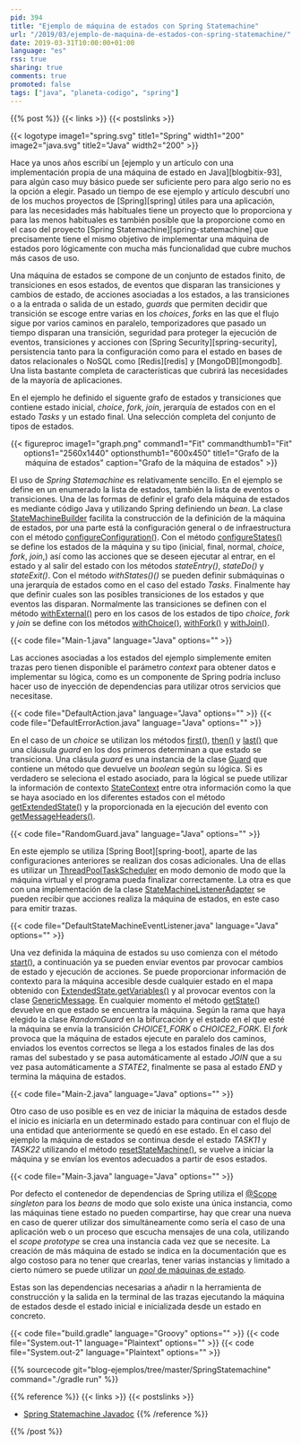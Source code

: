 ```yaml
---
pid: 394
title: "Ejemplo de máquina de estados con Spring Statemachine"
url: "/2019/03/ejemplo-de-maquina-de-estados-con-spring-statemachine/"
date: 2019-03-31T10:00:00+01:00
language: "es"
rss: true
sharing: true
comments: true
promoted: false
tags: ["java", "planeta-codigo", "spring"]
---
```


{{% post %}}
{{< links >}}
{{< postslinks >}}

{{< logotype image1="spring.svg" title1="Spring" width1="200" image2="java.svg" title2="Java" width2="200" >}}

Hace ya unos años escribí un [ejemplo y un artículo con una implementación propia de una máquina de estado en Java][blogbitix-93], para algún caso muy básico puede ser suficiente pero para algo serio no es la opción a elegir. Pasado un tiempo de ese ejemplo y artículo descubrí uno de los muchos proyectos de [Spring][spring] útiles para una aplicación, para las necesidades más habítuales tiene un proyecto que lo proporciona y para las menos habituales es también posible que la proporcione como en el caso del proyecto [Spring Statemachine][spring-statemachine] que precisamente tiene el mismo objetivo de implementar una máquina de estados poro lógicamente con mucha más funcionalidad que cubre muchos más casos de uso.

Una máquina de estados se compone de un conjunto de estados finito, de transiciones en esos estados, de eventos que disparan las transiciones y cambios de estado, de acciones asociadas a los estados, a las transiciones o a la entrada o salida de un estado, _guards_ que permiten decidir que transición se escoge entre varias en los _choices_, _forks_ en las que el flujo sigue por varios caminos en paralelo,     temporizadores que pasado un tiempo disparan una transición, seguridad para proteger la ejecución de eventos, transiciones y acciones con [Spring Security][spring-security], persistencia tanto para la configuración como para el estado en bases de datos relacionales o NoSQL como [Redis][redis] y [MongoDB][mongodb]. Una lista bastante completa de características que cubrirá las necesidades de la mayoría de aplicaciones.

En el ejemplo he definido el siguente grafo de estados y transiciones que contiene estado inicial, _choice_, _fork_, _join_, jerarquía de estados con en el estado _Tasks_ y un estado final. Una selección completa del conjunto de tipos de estados.

<div class="media" style="text-align: center;">
    {{< figureproc
        image1="graph.png" command1="Fit" commandthumb1="Fit" options1="2560x1440" optionsthumb1="600x450" title1="Grafo de la máquina de estados"
        caption="Grafo de la máquina de estados" >}}
</div>

El uso de _Spring Statemachine_ es relativamente sencillo. En el ejemplo se define en un enumerado la lista de estados, también la lista de eventos o transiciones. Una de las formas de definir el grafo dela máquina de estados es mediante código Java y utilizando Spring definiendo un _bean_. La clase [StateMachineBuilder](https://docs.spring.io/spring-statemachine/docs/current/api/org/springframework/statemachine/config/StateMachineBuilder.html) facilita la construcción de la definición de la máquina de estados, por una parte está la configuración general o de infraestructura con el método [configureConfiguration()](https://docs.spring.io/spring-statemachine/docs/current/api/org/springframework/statemachine/config/StateMachineBuilder.Builder.html#configureConfiguration--). Con el método [configureStates()](https://docs.spring.io/spring-statemachine/docs/current/api/org/springframework/statemachine/config/StateMachineBuilder.Builder.html#configureStates--) se define los estados de la máquina y su tipo (inicial, final, normal, _choice_, _fork_, _join_,) así como las acciones que se deseen ejecutar al entrar, en el estado y al salir del estado con los métodos _stateEntry()_, _stateDo()_ y _stateExit()_. Con el método _withStates()()_ se pueden definir submáquinas o una jerarquía de estados como en el caso del estado _Tasks_. Finalmente hay que definir cuales son las posibles transiciones de los estados y que eventos las disparan. Normalmente las transiciones se definen con el método [withExternal()](https://docs.spring.io/spring-statemachine/docs/current/api/org/springframework/statemachine/config/builders/StateMachineTransitionConfigurer.html#withExternal--) pero en los casos de los estados de tipo _choice_, _fork_ y _join_ se define con los métodos [withChoice()](https://docs.spring.io/spring-statemachine/docs/current/api/org/springframework/statemachine/config/builders/StateMachineTransitionConfigurer.html#withChoice--), [withFork()](https://docs.spring.io/spring-statemachine/docs/current/api/org/springframework/statemachine/config/builders/StateMachineTransitionConfigurer.html#withFork--) y [withJoin()](https://docs.spring.io/spring-statemachine/docs/current/api/org/springframework/statemachine/config/builders/StateMachineTransitionConfigurer.html#withJoin--).

{{< code file="Main-1.java" language="Java" options="" >}}

Las acciones asociadas a los estados del ejemplo simplemente emiten trazas pero tienen disponible el parámetro _context_ para obtener datos e implementar su lógica, como es un componente de Spring podría incluso hacer uso de inyección de dependencias para utilizar otros servicios que necesitase.

{{< code file="DefaultAction.java" language="Java" options="" >}}
{{< code file="DefaultErrorAction.java" language="Java" options="" >}}

En el caso de un _choice_ se utilizan los métodos [first()](https://docs.spring.io/spring-statemachine/docs/current/api/org/springframework/statemachine/config/configurers/ChoiceTransitionConfigurer.html#first-S-org.springframework.statemachine.guard.Guard-), [then()](https://docs.spring.io/spring-statemachine/docs/current/api/org/springframework/statemachine/config/configurers/ChoiceTransitionConfigurer.html#then-S-org.springframework.statemachine.guard.Guard-) y [last()](https://docs.spring.io/spring-statemachine/docs/current/api/org/springframework/statemachine/config/configurers/ChoiceTransitionConfigurer.html#last-S-) que una cláusula _guard_ en los dos primeros determinan a que estado se transiciona. Una clásula _guard_ es una instancia de la clase [Guard](https://docs.spring.io/spring-statemachine/docs/current/api/org/springframework/statemachine/guard/Guard.html) que contiene un método que devuelve un _boolean_ según su lógica. Si es verdadero se seleciona el estado asociado, para la lógical se puede utilizar la información de contexto [StateContext](https://docs.spring.io/spring-statemachine/docs/current/api/org/springframework/statemachine/StateContext.html) entre otra información como la que se haya asociado en los diferentes estados con el método [getExtendedState()](https://docs.spring.io/spring-statemachine/docs/current/api/org/springframework/statemachine/StateContext.html#getExtendedState--) y la proporcionada en la ejecución del evento con [getMessageHeaders()](https://docs.spring.io/spring-statemachine/docs/current/api/org/springframework/statemachine/StateContext.html#getMessageHeaders--).

{{< code file="RandomGuard.java" language="Java" options="" >}}

En este ejemplo se utiliza [Spring Boot][spring-boot], aparte de las configuraciones anteriores se realizan dos cosas adicionales. Una de ellas es utilizar un [ThreadPoolTaskScheduler](https://docs.spring.io/spring-framework/docs/current/javadoc-api/org/springframework/scheduling/concurrent/ThreadPoolTaskScheduler.html) en modo demonio de modo que la máquina virtual y el programa pueda finalizar correctamente. La otra es que con una implementación de la clase [StateMachineListenerAdapter](https://docs.spring.io/spring-statemachine/docs/current/api/org/springframework/statemachine/listener/StateMachineListenerAdapter.html) se pueden recibir que acciones realiza la máquina de estados, en este caso para emitir trazas.

{{< code file="DefaultStateMachineEventListener.java" language="Java" options="" >}}

Una vez definida la máquina de estados su uso comienza con el método [start()](https://docs.spring.io/spring-statemachine/docs/current/api/org/springframework/statemachine/region/Region.html#start--), a continuación ya se pueden enviar eventos par provocar cambios de estado y ejecución de acciones. Se puede proporcionar información de contexto para la máquina accesible desde cualquier estado en el mapa obtenido con [ExtendedState.getVariables()](https://docs.spring.io/spring-statemachine/docs/current/api/org/springframework/statemachine/ExtendedState.html#getVariables--) y al provocar eventos con la clase [GenericMessage](https://docs.spring.io/spring/docs/current/javadoc-api/org/springframework/messaging/support/GenericMessage.html). En cualquier momento el método [getState()](https://docs.spring.io/spring-statemachine/docs/current/api/org/springframework/statemachine/support/AbstractStateMachine.html#getState--) devuelve en que estado se encuentra la máquina. Según la rama que haya elegido la clase _RandomGuard_ en la bifurcación y el estado en el que esté la máquina se envía la transición _CHOICE1\_FORK_ o _CHOICE2\_FORK_. El _fork_ provoca que la máquina de estados ejecute en paralelo dos caminos, enviados los eventos correctos se llega a los estados finales de las dos ramas del subestado y se pasa automáticamente al estado _JOIN_ que a su vez pasa automáticamente a _STATE2_, finalmente se pasa al estado _END_ y termina la máquina de estados.

{{< code file="Main-2.java" language="Java" options="" >}}

Otro caso de uso posible es en vez de iniciar la máquina de estados desde el inicio es iniciarla en un determinado estado para continuar con el flujo de una entidad que anteriormente se quedó en ese estado. En el caso del ejemplo la máquina de estados se continua desde el estado _TASK11_ y _TASK22_ utilizando el método [resetStateMachine()](https://docs.spring.io/spring-statemachine/docs/current/api/org/springframework/statemachine/support/AbstractStateMachine.html#resetStateMachine-org.springframework.statemachine.StateMachineContext-), se vuelve a iniciar la máquina y se envían los eventos adecuados a partir de esos estados.

{{< code file="Main-3.java" language="Java" options="" >}}

Por defecto el contenedor de dependencias de Spring utiliza el [@Scope](https://docs.spring.io/spring/docs/current/javadoc-api/org/springframework/beans/factory/config/Scope.html) _singleton_ para los _beans_ de modo que solo existe una única instancia, como las máquinas tiene estado no pueden compartirse, hay que crear una nueva en caso de querer utilizar dos simultáneamente como sería el caso de una aplicación web o un proceso que escucha mensajes de una cola, utilizando el _scope prototype_ se crea una instancia cada vez que se necesite. La creación de más máquina de estado se indica en la documentación que es algo costoso para no tener que crearlas, tener varias instancias y limitado a cierto número se puede utilizar un [_pool_ de máquinas de estado](https://docs.spring.io/spring-statemachine/docs/2.1.1.RELEASE/reference/htmlsingle/#statemachine-examples-eventservice).

Estas son las dependencias necesarias a añadir n la herramienta de construcción y la salida en la terminal de las trazas ejecutando la máquina de estados desde el estado inicial e inicializada desde un estado en concreto.

{{< code file="build.gradle" language="Groovy" options="" >}}
{{< code file="System.out-1" language="Plaintext" options="" >}}
{{< code file="System.out-2" language="Plaintext" options="" >}}

{{% sourcecode git="blog-ejemplos/tree/master/SpringStatemachine" command="./gradle run" %}}

{{% reference %}}
{{< links >}}
{{< postslinks >}}
* [Spring Statemachine Javadoc](https://docs.spring.io/spring-statemachine/docs/current/api/)
{{% /reference %}}

{{% /post %}}

